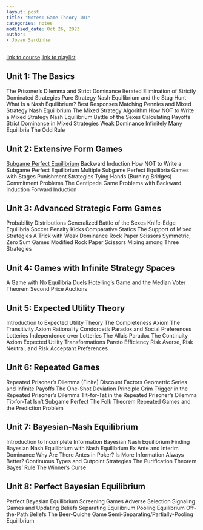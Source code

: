 ```yaml
---
layout: post
title: "Notes: Game Theory 101"
categories: notes
modified_date: Oct 26, 2023
author:
- Jovan Sardinha
---
```

[link to course](https://gametheory101.com/courses/game-theory-101/)
[link to playlist](https://www.youtube.com/playlist?list=PLKI1h_nAkaQoDzI4xDIXzx6U2ergFmedo)

## Unit 1: The Basics

The Prisoner’s Dilemma and Strict Dominance
Iterated Elimination of Strictly Dominated Strategies
Pure Strategy Nash Equilibrium and the Stag Hunt
What Is a Nash Equilibrium?
Best Responses
Matching Pennies and Mixed Strategy Nash Equilibrium
The Mixed Strategy Algorithm
How NOT to Write a Mixed Strategy Nash Equilibrium
Battle of the Sexes
Calculating Payoffs
Strict Dominance in Mixed Strategies
Weak Dominance
Infinitely Many Equilibria
The Odd Rule

## Unit 2: Extensive Form Games

[Subgame Perfect Equilibrium](https://gametheory101.com/courses/game-theory-101/subgame-perfect-equilibrium/)
Backward Induction
How NOT to Write a Subgame Perfect Equilibrium
Multiple Subgame Perfect Equilibria
Games with Stages
Punishment Strategies
Tying Hands (Burning Bridges)
Commitment Problems
The Centipede Game
Problems with Backward Induction
Forward Induction


## Unit 3: Advanced Strategic Form Games

Probability Distributions
Generalized Battle of the Sexes
Knife-Edge Equilibria
Soccer Penalty Kicks
Comparative Statics
The Support of Mixed Strategies
A Trick with Weak Dominance
Rock Paper Scissors
Symmetric, Zero Sum Games
Modified Rock Paper Scissors
Mixing among Three Strategies

## Unit 4: Games with Infinite Strategy Spaces

A Game with No Equilibria
Duels
Hotelling’s Game and the Median Voter Theorem
Second Price Auctions

## Unit 5: Expected Utility Theory

Introduction to Expected Utility Theory
The Completeness Axiom
The Transitivity Axiom
Rationality
Condorcet’s Paradox and Social Preferences
Lotteries
Independence over Lotteries
The Allais Paradox
The Continuity Axiom
Expected Utility Transformations
Pareto Efficiency
Risk Averse, Risk Neutral, and Risk Acceptant Preferences


## Unit 6: Repeated Games

Repeated Prisoner’s Dilemma (Finite)
Discount Factors
Geometric Series and Infinite Payoffs
The One-Shot Deviation Principle
Grim Trigger in the Repeated Prisoner’s Dilemma
Tit-for-Tat in the Repeated Prisoner’s Dilemma
Tit-for-Tat Isn’t Subgame Perfect
The Folk Theorem
Repeated Games and the Prediction Problem

## Unit 7: Bayesian-Nash Equilibrium

Introduction to Incomplete Information
Bayesian Nash Equilibrium
Finding Bayesian Nash Equilibrium with Nash Equilibrium
Ex Ante and Interim Dominance
Why Are There Antes in Poker?
Is More Information Always Better?
Continuous Types and Cutpoint Strategies
The Purification Theorem
Bayes’ Rule
The Winner’s Curse

## Unit 8: Perfect Bayesian Equilibrium

Perfect Bayesian Equilibrium
Screening Games
Adverse Selection
Signaling Games and Updating Beliefs
Separating Equilibrium
Pooling Equilibrium
Off-the-Path Beliefs
The Beer-Quiche Game
Semi-Separating/Partially-Pooling Equilibrium
